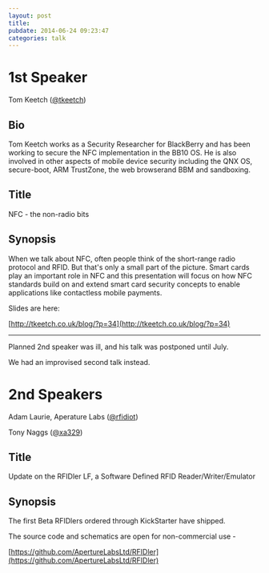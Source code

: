 ```yaml
---
layout: post
title:  
pubdate: 2014-06-24 09:23:47
categories: talk
---
```


# 1st Speaker

Tom Keetch ([@tkeetch](http://twitter.com/tkeetch))

## Bio

Tom Keetch works as a Security Researcher for BlackBerry and has
been working to secure the NFC implementation in the BB10 OS. He is
also involved in other aspects of mobile device security including
the QNX OS, secure-boot, ARM TrustZone, the web browserand BBM and
sandboxing.

## Title

NFC - the non-radio bits

## Synopsis

When we talk about NFC, often people think of the short-range radio
protocol and RFID. But that's only a small part of the picture. Smart
cards play an important role in NFC and this presentation will focus
on how NFC standards build on and extend smart card security concepts
to enable applications like contactless mobile payments.

Slides are here:

[http://tkeetch.co.uk/blog/?p=34](http://tkeetch.co.uk/blog/?p=34)

<hr>

Planned 2nd speaker was ill, and his talk was postponed until July.

We had an improvised second talk instead.

# 2nd Speakers

Adam Laurie, Aperature Labs ([@rfidiot](http://twitter.com/rfidiot))

Tony Naggs ([@xa329](http://twitter.com/xa329))

## Title

Update on the RFIDler LF, a Software Defined RFID Reader/Writer/Emulator

## Synopsis

The first Beta RFIDlers ordered through KickStarter have shipped.

The source code and schematics are open for non-commercial use -

[https://github.com/ApertureLabsLtd/RFIDler](https://github.com/ApertureLabsLtd/RFIDler)

